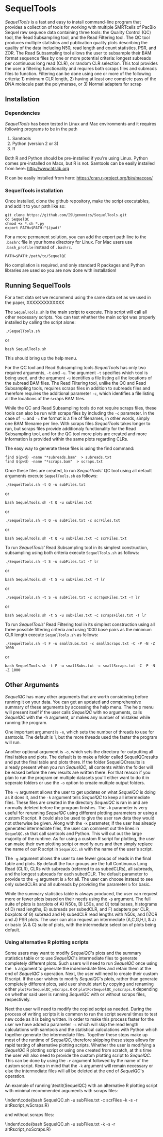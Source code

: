 # SequelTools

_SequelTools_ is a fast and easy to install command-line program that provides a collection of tools for working with multiple SMRTcells of PacBio Sequel raw sequece data containing three tools: the Quality Control (QC) tool, the Read Subsampling tool, and the Read Filtering tool.  The QC tool produces multiple statistics and publication quality plots describing the quality of the data including N50, read length and count statistics, PSR, and ZOR.  The Read Subsampling tool allows the user to subsample their BAM format sequence files by one or more potential criteria: longest subreads per continuous long read (CLR), or random CLR selection. This tool provides the user a filtering functionality and requires both scraps files and subreads files to function. Filtering can be done using one or more of the following criteria: 1) minimum CLR length, 2) having at least one complete pass of the DNA molecule past the polymerase, or 3) Normal adapters for scrap

## Installation

### Dependencies
_SequelTools_ has been tested in Linux and Mac environments and it requires following programs to be in the path
1. Samtools
2. Python (version 2 or 3)
3. R

Both R and Python should be pre-installed if you're using Linux. Python comes pre-installed on Macs, but R is not. 
Samtools can be easily installed from here:
http://www.htslib.org

R can be easily installed from here:
https://cran.r-project.org/bin/macosx/

### SequelTools installation
Once installed, clone the github repository, make the script executables, and add it to your path like so:

```
git clone https://github.com/ISUgenomics/SequelTools.git
cd SequelQC
chmod +x *.sh *.py
export PATH=$PATH:"$(pwd)"
```
For a more permanent solution, you can add the export path line to the `.bashrc` file in your home directory for Linux.  For Mac users use `.bash_profile` instead of `.bashrc`.

```
PATH=$PATH:/path/to/SequelQC
```

No compilation is required, and only standard R packages and Python libraries are used so you are now done with installation! 

## Running SequelTools

For a test data set we recommend using the same data set as we used in the paper, XXXXXXXXXXXXX

The `SequelTools.sh` is the main script to execute. This script will call all other necessary scripts. You can test whether the main script was properly installed by calling the script alone:

```
./SequelTools.sh
```

or 

```
bash SequelTools.sh
```

This should bring up the help menu.

For the QC tool and Read Subsampling tools _SequelTools_ has only two required arguments, `-t` and `-u`. The argument `-t` specifies which `t`ool is being used, and the argument `-u` identifies a file listing all the locations of the s`u`bread BAM files.  The Read Filtering tool, unlike the QC and Read Subsampling tools, requires scraps files in addition to subreads files and therefore requires the additional parameter `-c`, which identifies a file listing all the locations of the s`c`raps BAM files.

While the QC and Read Subsampling tools do not require scraps files, these tools can also be run with scraps files by including the `-c` parameter.  In the case of `-u` and `-c` the format is a file of filenames, in other words, simply one BAM filename per line.  With scraps files _SequelTools_ takes longer to run, but scraps files provide additionaly functionality for the Read Subsampling tool, and for the QC tool more plots are created and more information is provided within the same plots regarding CLRs.

The easy way to generate these files is using the find command:

```
find $(pwd) -name "*subreads.bam"  > subreads.txt
find $(pwd) -name "*scraps.bam"  > scraps.txt
```

Once these files are created, to run _SequelTools_' QC tool using all default arguments execute `SequelTools.sh` as follows:

```
./SequelTools.sh -t Q -u subFiles.txt
```

or 

```
bash SequelTools.sh -t Q -u subFiles.txt
```

or


```
./SequelTools.sh -t Q -u subFiles.txt -c scrFiles.txt
```

or 

```
bash SequelTools.sh -t Q -u subFiles.txt -c scrFiles.txt
```

To run _SequelTools_' Read Subsampling tool in its simplest construction, subsampling using both criteria execute `SequelTools.sh` as follows:

```
./SequelTools.sh -t S -u subFiles.txt -T lr
```

or

```
bash SequelTools.sh -t S -u subFiles.txt -T lr
```

or

```
./SequelTools.sh -t S -u subFiles.txt -c scrapsFiles.txt -T lr
```

or

```
bash SequelTools.sh -t S -u subFiles.txt -c scrapsFiles.txt -T lr
```


To run _SequelTools_' Read Filtering tool in its simplest construction using  all three  possible  filtering  criteria  and  using  1000  base  pairs  as  the  minimum  CLR length execute `SequelTools.sh` as follows:

```
./SequelTools.sh -t F -u smallSubs.txt -c smallScraps.txt -C -P -N -Z 1000
```

or

```
bash SequelTools.sh -t F -u smallSubs.txt -c smallScraps.txt -C -P -N -Z 1000
```









## Other Arguments

_SequelQC_ has many other arguments that are worth considering before running it on your data. You can get an updated and comprehensive summary of these arguments by accessing the help menu.  The help menu will present itself if the user calls _SequelQC_ with no arguments, calls _SequelQC_ with the -h argument, or makes any number of mistakes while running the program.

One important argument is `-n`, which sets the number of threads to use for samtools.  The default is 1, but the more threads used the faster the program will run.  

Another optional argument is `-o`, which sets the directory for outputting all final tables and plots.  The default is to make a folder called SequelQCresults and put the final table and plots there.  If the folder SequelQCresults is already present when you run _SequelQC_, all contents within the folder will be erased before the new results are written there.  For that reason if you plan to run the program on multiple datasets you'll either want to do it in seperate folders or use the `-o` option to create multiple output folders.

The `-v` argument allows the user to get updates on what _SequelQC_ is doing as it does it, and the `-k` argument tells _SequelQC_ to keep all intermediate files.  These files are created in the directory _SequelQC_ is ran in and are normally deleted before the program finishes.  The `-k` parameter is very useful for rerunning _SequelQC_ using different plotting parameters or using a custom R script.  It could also be used to give the user raw data they would not otherwise be given. Along with the `-k` parameter, if the user has already generated intermediate files, the user can comment out the lines in `SequelQC.sh` that call samtools and Python.  This will cut out the large majority of the runtime.  As for using a custom R script for plotting, the user can make their own plotting script or modify ours and then simply replace the name of our R script in `SequelQC.sh` with the name of the user's script.

The `-g` argument allows the user to see fewer groups of reads in the final table and plots.  By default the four groups are the full Continuous Long Read (CLR), CLRs with subreads (referred to as subedCLRs), all subreads, and the longest subreads for each subedCLR.  The default parameter to provide to the `-g` argument is `a` for all.  The user can choose instead to see only subedCLRs and all subreads by providing the parameter `b` for basic.

While the summary statistics table is always produced, the user can request more or fewer plots based on their needs using the `-p` argument. The full suite of plots is barplots of A) N50s, B) L50s, and C) total bases, histograms of D) read lengths, E) subreads per subedCLR, and F) adapters per CLR, boxplots of G) subread and H) subedCLR read lengths with N50s, and I)ZOR and J) PSR plots. The user can also request an intermediate (A,C,G,H,I, & J) or basic (A & C) suite of plots, with the intermediate selection of plots being default. 

### Using alternative R plotting scripts

Some users may want to modify _SequelQC_'s plots and the summary statistics table or to use _SequelQC_'s intermediate files to generate completely different plots.  Such users will need to run _SequelQC_ once using the `-k` argument to generate the indermediate files and retain them at the end of _SequelQC_'s operation.  Next, the user will need to create their custom R script.  If the user wishes to modify _SequelQC_'s plots, rather than generate completely different plots, said user should start by copying and renaming either `plotForSequelQC_wScraps.R` or `plotForSequelQC_noScraps.R` depending on whether said user is running _SequelQC_ with or without scraps files, respectively. 

Next the user will need to modify the copied script as needed.  During the process of writing scripts it is common to run the script several times to test new code as it is being written.  In order to make this process faster for the user we have added a parameter `-s` which will skip the read length calculations with samtools and the statistical calculations with Python which together generate the intermediate files.  Together these steps make up most of the runtime of _SequelQC_, therefore skipping these steps allows for rapid testing of alternative plotting scripts. Whether the user is modifying a _SequelQC_ R plotting script or using one created from scratch, at this time the user will also need to provide the custom plotting script to _SequelQC_.  This can be done by using the `-r` argument followed by the name of the custom script.  Keep in mind that the `-k` argument will remain necessary or else the intermediate files will all be deleted at the end of _SequelQC_'s operation.

An example of running \textit{SequelQC} with an alternative R plotting script with minimal recommended arguments with scraps files:

\indent\code{bash SequelQC.sh -u subFiles.txt -c scrFiles -k -s -r altRscript\_wScraps.R}

and without scraps files:

\indent\code{bash SequelQC.sh -u subFiles.txt -k -s -r altRscript\_noScraps.R}

